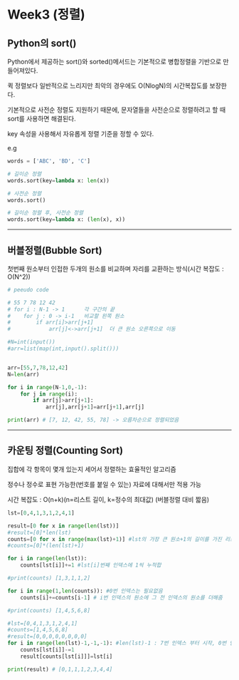 # Week3 (정렬)

## Python의 sort()

Python에서 제공하는 sort()와 sorted()메서드는 기본적으로 병합정렬을 기반으로 만들어져있다.

퀵 정렬보다 일반적으로 느리지만 최악의 경우에도 O(NlogN)의 시간복잡도를 보장한다.

기본적으로 사전순 정렬도 지원하기 때문에, 문자열들을 사전순으로 정렬하려고 할 때 sort를 사용하면 해결된다.

key 속성을 사용해서 자유롭게 정렬 기준을 정할 수 있다.

e.g

```python
words = ['ABC', 'BD', 'C']

# 길이순 정렬
words.sort(key=lambda x: len(x))

# 사전순 정렬
words.sort()

# 길이순 정렬 후, 사전순 정렬
words.sort(key=lambda x: (len(x), x))

```

---

## 버블정렬(Bubble Sort)

첫번째 원소부터 인접한 두개의 원소를 비교하며 자리를 교환하는 방식(시간 복잡도 : O(N^2))

```python
# peeudo code

# 55 7 78 12 42
# for i : N-1 -> 1      각 구간의 끝
#    for j : 0 -> i-1   비교할 왼쪽 원소
#        if arr[i]>arr[j+1]
#            arr[j]<->arr[j+1]  더 큰 원소 오른쪽으로 이동

#N=int(input())
#arr=list(map(int,input().split()))


arr=[55,7,78,12,42]
N=len(arr)

for i in range(N-1,0,-1):
	for j in range(i):
		if arr[j]>arr[j+1]:
			arr[j],arr[j+1]=arr[j+1],arr[j]

print(arr) # [7, 12, 42, 55, 78] -> 오름차순으로 정렬되었음
```

---

## 카운팅 정렬(Counting Sort)

집합에 각 항목이 몇개 있는지 세어서 정렬하는 효율적인 알고리즘

정수나 정수로 표현 가능한(번호를 붙일 수 있는) 자료에 대해서만 적용 가능

시간 복잡도 : O(n+k)(n=리스트 길이, k=정수의 최대값) (버블정렬 대비 짧음)

```python
lst=[0,4,1,3,1,2,4,1]

result=[0 for x in range(len(lst))]
#result=[0]*len(lst)
counts=[0 for x in range(max(lst)+1)] #lst의 가장 큰 원소+1의 길이를 가진 리스트
#counts=[0]*(len(lst)+1)

for i in range(len(lst)):
    counts[lst[i]]+=1 #lst[i]번째 인덱스에 1씩 누적합

#print(counts) [1,3,1,1,2]

for i in range(1,len(counts)): #0번 인덱스는 필요없음
    counts[i]+=counts[i-1] # i번 인덱스의 원소에 그 전 인덱스의 원소를 더해줌

#print(counts) [1,4,5,6,8]

#lst=[0,4,1,3,1,2,4,1]
#counts=[1,4,5,6,8]
#result=[0,0,0,0,0,0,0,0]
for i in range(len(lst)-1,-1,-1): #len(lst)-1 : 7번 인덱스 부터 시작, 0번 인덱스까지
    counts[lst[i]]-=1
    result[counts[lst[i]]]=lst[i]

print(result) # [0,1,1,1,2,3,4,4]
```
